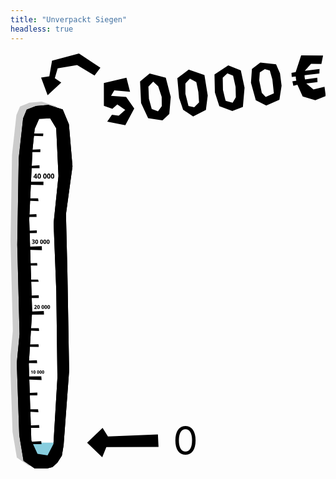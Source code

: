 ```yaml
---
title: "Unverpackt Siegen"
headless: true
---
```

<!--title: "<img src='img/icon.png' width='120px' style='border: 0; box-shadow: none'> <div style='float:right;margin-top: 20px'>Unverpackt Siegen</div>"-->
<div class="column">
<svg id="barometer-svg" version="1.1" viewBox="0 0 223 295" xmlns="http://www.w3.org/2000/svg">
 <g transform="translate(-170 -10)">
  <g id="level-arrow" transform="translate(-50,64)">
    <path id="arrow-rotate" d="m 285.19223,211.95514 -10.94358,10.45783 10.69408,10.31167 2.91084,-7.2133 36.94054,-0.0642 -0.44219,-8.91345 -35.36442,1.49197 z"/>
    <text id="funding-status" fill="#000" x="335" y="231" font-size="2em"> 0 </text>
  </g>
  <g transform="translate(104.79 21.608)">
   <path d="m69.391 32.881-3.11 28.161-1.0363 61.286 1.6252 63.293-1.9609 20.508 1.7574 51.109 3.0179 18.074 8.2845 5.7204 6.917.0972 5.2672-1.3654 3.4497-3.0628 3.2093-5.0122 1.233-7.3412 3.9134-52.67-1.2445-70.856-.99916-40.077 4.6217-33.921-2.5418-29.724-4.3717-10.503-10.155-3.2399-8.7455.79166-6.5685 2.581z" fill="#ccc"/>
   <path d="m74.148 35.178-3.11 28.161-1.0363 61.286 1.6252 63.293-1.9608 20.508 1.7574 51.109 3.0179 18.074 8.2845 5.7204 6.917.0972 5.2672-1.3654 3.4497-3.0628 3.2093-5.0122 1.233-7.3412 3.9134-52.67-1.2445-70.856-.99919-40.077 4.6218-33.921-2.5418-29.724-4.3716-10.503-10.155-3.2399-8.7455.79167-6.5685 2.581z"/>
   <path d="m82.34 42.634-1.5641 14.853-2.3071 49.315 2.0587 64.964-2.3707 37.555 1.7901 53.814 4.3709 9.5748 7.1507 1.1003 4.15-8.1371 2.8105-46.932-.79087-60.942-1.9037-48.348 3.4454-33.402-1.6007-33.827-4.28-7.0316-7.8302.37502z" fill="#fff"/>
   <rect id="crowdfund-level" x="75.824" y="264.773" width="23.402" height="10.3" fill="#87cdde"/>
   <path d="m79.525 264.15v1.6279l7.6623.0149-.23878-2.0424z" fill="#000"/>
   <path d="m77.939 252.66v1.6279l7.6683.0171-.13764-1.9622z" fill="#000"/>
   <path d="m77.41 241.18v1.6279l7.5632.42179-.24217-2.0497z" fill="#000"/>
   <path d="m76.882 229.69v1.628h7.321c.02897-.63521.14388-2.1501-.0829-1.9684z" fill="#000"/>
   <path d="m76.355 217.98v2.0794l10.879.43708-.23175-2.6514z" fill="#000"/>
   <path d="m76.355 218.2v1.6279h7.3191v-1.6279z" fill="#000"/>
   <path d="m76.355 206.72v1.628l7.7231.11723-.21167-2.0591z" fill="#000"/>
   <path d="m77.41 195.23v1.628l7.8028.15976-.17622-1.854z" fill="#000"/>
   <path d="m77.939 183.74v1.628l7.5011.37956-.18013-2.0075z" fill="#000"/>
   <path d="m77.939 172.04v2.0773h10.986l-.12226-2.5405z" fill="#000"/>
   <path d="m77.939 172.26v1.6279h7.321v-1.6279z" fill="#000"/>
   <path d="m77.939 160.77v1.6279h7.321l-.08919-1.9931z" fill="#000"/>
   <path d="m77.41 149.29v1.628l7.7626-.0405-.4416-1.5874z" fill="#000"/>
   <path d="m76.882 137.8v1.628h7.321l-.17935-1.7764z" fill="#000"/>
   <path d="m76.355 126.09v2.0773l11.114.35606-.11313-2.8481z" fill="#000"/>
   <path d="m76.355 126.32v1.6279h7.3191v-1.6279z" fill="#000"/>
   <path d="m76.355 114.83v1.6279l7.4833-.0417-.02321-1.9143z" fill="#000"/>
   <path d="m76.355 103.34v1.6279h7.3191l-.12617-1.9565z" fill="#000"/>
   <path d="m77.41 91.857v1.6279l7.6122.31556-.29118-1.9435z" fill="#000"/>
   <path d="m77.41 80.146v2.0794l11.123.14702-.0099-2.4318z" fill="#000"/>
   <path d="m77.41 80.37v1.6279h7.321v-1.6279z" fill="#000"/>
   <path d="m78.467 68.886v1.6279h7.321l-.08209-2.1486z" fill="#000"/>
   <path d="m78.996 57.399v1.6279h7.321l.04744-1.9282z" fill="#000"/>
   <path d="m81.111 45.912v1.6279l7.1642.20112.15678-1.8291z" fill="#000"/>
   <path d="m92.025 25.654-8.7452.79191-6.5687 2.581-2.5631 6.1513-3.1097 28.161-1.0364 61.286 1.6253 63.293-1.9613 20.508 1.7574 51.109 3.0183 18.074 8.2843 5.7206 6.9171.0971 5.2671-1.3657 3.4498-3.0627 3.2093-5.0123 1.233-7.3408 3.9133-52.67-1.2444-70.857-.99923-40.077 4.6214-33.921-2.5414-29.724-4.3716-10.503zm1.2738 9.5371 4.2802 7.0313 1.601 33.827-3.4457 33.402 1.904 48.348.79071 60.942-2.8103 46.932-4.1502 8.1372-7.1509-1.1004-4.3706-9.5747-1.7904-53.813 2.3711-37.555-2.0588-64.964 2.3071-49.315 1.5639-14.853 3.1288-7.0683z" fill="#000"/>
  </g>
  <g transform="matrix(1.7348 -.23823 .23823 1.7348 -253.45 -109.3)">
   <path d="m275.34 116.99-9.3396.89342-1.2333 9.088 3.2311 1.6915 2.2181-1.479 2.8693 2.6197-2.9194 1.9678-2.6678-.75553-2.2772 2.4826 7.0502 2.4381 4.5039-6.2121-2.6104-5.0693-5.9934-1.2415 1.5995-2.0224 6.2477 1.3842z" stroke-width=".27453"/>
   <path d="m284.86 116.57-4.2677 2.6528-.78431 8.7114 1.9974 6.4475 5.6159 1.646 3.0909-2.1746 1.524-6.751-.93591-7.9706zm.97851 3.4656 1.7537 2.1405.81302 4.4245-.47651 3.7327-1.789 1.8084-2.384-1.2782-.5588-4.2238.4572-4.9022z" stroke-width=".26458"/>
   <path d="m300.72 117.17-5.0132 2.7726-.37401 7.989.94636 4.993 3.651 3.2287 5.4634-1.8901 1.524-5.6566-.19048-8.3961zm-.0196 3.6971 2.3937 1.6777.26752 4.1502-.29799 4.1678-2.1844 1.651-2.242-.81496-.5588-5.0546.56839-4.1369z" stroke-width=".26458"/>
   <path d="m316.81 117.62-6.0196 2.8937-.83467 7.2225 1.0203 5.7421 4.9276 2.667 4.4665-1.0378 1.7311-7.6543-.54985-7.106zm-.80907 3.1799 2.1672 1.2422.37719 4.6544-.4572 4.1011-1.5807 2.0271-2.6865-1.1244c-.18627-1.6849-.48848-4.5624-.48848-4.5624l.56849-4.8418z" stroke-width=".26458"/>
   <path d="m329.79 118.28-3.7063 2.1102-1.1462 5.4558.98172 7.2235 3.8943 2.7126 5.5768-1.5454 1.6531-5.5289.0469-5.055-1.0833-3.8181zm1.4431 2.8818 1.9291.80651.53087 3.7271-.16331 5.6383-3.4727 1.0238-1.3348-1.8415-.3406-5.1871.6694-3.1612z" stroke-width=".26458"/>
   <path d="m341.61 127.52.15593 1.8924 1.6646-.20058 1.4677 4.9645 4.8463 2.2152 4.4302-1.1091v-3.7846l-4.5787.46314-2.5333-2.7491 4.5598.0128.16479-1.7649-5.004.0249-.0508-.6858.0762-1.0414 6.0374.15256.32341-1.8338-6.0306-.0459 2.9061-2.4716 4.1297.61745 1.143-3.2766-8.7712-1.2497-3.116 6.3805-1.7252.0897-.10364 1.6375h1.6002l-.0254.8382.0508.889z" stroke-width=".26458"/>
  </g>
  <path d="m233.64 20.957-15.187-10.115-19.049 5.1529-1.9176 11.059-5.8321.83679 4.6276 12.492 9.6454-8.8784-4.5616-3.1375 2.0246-7.0188 13.763-2.2605 12.344 7.4035z"/>
  <path transform="scale(.26458)" d="m706.57 889.1-1.3594.30664-.91406.875-.51953 1.3984-.16016 1.8711.17774 1.8652.54883 1.3945.92187.87305 1.3047.30078 1.3574-.30078.91992-.87305.51953-1.3945.16602-1.8652-.18359-1.877-.55469-1.3984-.92578-.875zm9.7988 0-1.3574.30664-.91406.875-.51953 1.3984-.16015 1.8711.17773 1.8652.54883 1.3945.91992.87305 1.3047.30078 1.3594-.30078.91992-.87305.51954-1.3945.16601-1.8652-.18359-1.877-.55469-1.3984-.92773-.875zm6.6602 0-1.3574.30664-.91601.875-.51954 1.3984-.1582 1.8711.17578 1.8652.54883 1.3945.92188.87305 1.3047.30078 1.3574-.30078.92188-.87305.51953-1.3945.16406-1.8652-.18164-1.877-.55468-1.3984-.92774-.875zm6.6602 0-1.3594.30664-.91406.875-.51953 1.3984-.16016 1.8711.17774 1.8652.54883 1.3945.92187.87305 1.3047.30078 1.3574-.30078.91992-.87305.51953-1.3945.16602-1.8652-.18359-1.877-.55469-1.3984-.92578-.875zm-29.777.13672-2.7812 2.2129.88671 1.0977.99024-.79688.18359-.1582.1836-.17187.1582-.16016.10156-.10547-.0195.43164-.0195.47266-.01.44726v5.3613h1.8242l.002-8.6309zm6.6582 1.3398.8789.75.27149 2.2246-.27149 2.2266-.8789.73828-.88086-.74414-.25391-2.2207.0586-1.293.19531-.93165.34961-.5625zm9.7988 0 .88086.75.27148 2.2246-.27148 2.2266-.88086.73828-.87891-.74414-.25391-2.2207.0586-1.293.19531-.93165.34766-.5625zm6.6602 0 .87891.75.27344 2.2246-.27344 2.2266-.87891.73828-.8789-.74414-.25391-2.2207.0586-1.293.19532-.93165.34765-.5625zm6.6602 0 .87891.75.27148 2.2246-.27148 2.2266-.87891.73828-.88086-.74414-.25391-2.2207.0606-1.293.19336-.93165.34961-.5625z" stroke-width=".35112"/>
  <path transform="scale(.26458)" d="m717.4 714.18-1.6094.36328-1.084 1.0352-.61524 1.6562-.1875 2.2168.20899 2.2109.65039 1.6484 1.0898 1.0352 1.5469.35742 1.6074-.35742 1.0918-1.0352.61523-1.6484.19531-2.2109-.21679-2.2226-.65821-1.6582-1.0976-1.0352zm11.607 0-1.6094.36328-1.084 1.0352-.61524 1.6562-.1875 2.2168.20899 2.2109.65039 1.6484 1.0918 1.0352 1.5449.35742 1.6074-.35742 1.0918-1.0352.61523-1.6484.19531-2.2109-.21679-2.2226-.65625-1.6582-1.0977-1.0352zm7.8867 0-1.6074.36328-1.084 1.0352-.61523 1.6562-.18946 2.2168.21094 2.2109.65039 1.6484 1.0898 1.0352 1.5449.35742 1.6094-.35742 1.0898-1.0352.61523-1.6484.19727-2.2109-.2168-2.2226-.6582-1.6582-1.0977-1.0352zm7.8887 0-1.6094.36328-1.082 1.0352-.61718 1.6562-.1875 2.2168.20898 2.2109.65039 1.6484 1.0918 1.0352 1.5449.35742 1.6074-.35742 1.0918-1.0352.61523-1.6484.19532-2.2109-.2168-2.2226-.65625-1.6582-1.0977-1.0352zm-35.23.0137-1.1113.125-.9082.32227-.75586.46875-.65625.54492 1.1738 1.3926 1.0703-.77735 1.0625-.27343.83203.28711.31445.80468-.14648.875-.41211.79688-.63672.80273-.82422.90235-2.4062 2.5957v1.502h6.8594v-1.8164h-4.168v-.0996l1.2305-1.2363 1.0215-1.0566.84571-1.0488.57421-1.0762.20899-1.1543-.22266-1.1953-.6289-.90234-1-.58008zm7.8477 1.7344 1.041.88672.32227 2.6367-.32227 2.6367-1.041.87305-1.043-.88086-.30078-2.6289.0703-1.5312.23047-1.1055.41406-.66407zm11.607 0 1.041.88672.32227 2.6367-.32227 2.6367-1.041.87305-1.041-.88086-.30078-2.6289.0703-1.5312.23047-1.1055.41211-.66407zm7.8887 0 1.041.88672.32226 2.6367-.32226 2.6367-1.041.87305-1.043-.88086-.30078-2.6289.0703-1.5312.23047-1.1055.41211-.66407zm7.8867 0 1.041.88672.32227 2.6367-.32227 2.6367-1.041.87305-1.043-.88086-.29883-2.6289.0684-1.5312.23047-1.1055.41406-.66407z" stroke-width=".38389"/>
  <path transform="scale(.26458)" d="m712.56 538.89-1.7969.40626-1.2109 1.1562-.6875 1.8516-.21093 2.4766.23437 2.4688.72656 1.8438 1.2188 1.1562 1.7266.39844 1.7969-.39844 1.2188-1.1562.6875-1.8438.21875-2.4688-.24219-2.4844-.73437-1.8516-1.2266-1.1562zm12.969 0-1.7969.40626-1.2109 1.1562-.6875 1.8516-.21093 2.4766.23437 2.4688.72656 1.8438 1.2188 1.1562 1.7266.39844 1.7969-.39844 1.2188-1.1562.6875-1.8438.21875-2.4688-.24219-2.4844-.73437-1.8516-1.2266-1.1562zm8.8125 0-1.7969.40626-1.2109 1.1562-.6875 1.8516-.21093 2.4766.23437 2.4688.72656 1.8438 1.2188 1.1562 1.7266.39844 1.7969-.39844 1.2188-1.1562.6875-1.8438.21875-2.4688-.24219-2.4844-.73437-1.8516-1.2266-1.1562zm8.8125 0-1.7969.40626-1.2109 1.1562-.6875 1.8516-.21093 2.4766.23437 2.4688.72656 1.8438 1.2188 1.1562 1.7266.39844 1.7969-.39844 1.2188-1.1562.6875-1.8438.21875-2.4688-.24219-2.4844-.73437-1.8516-1.2266-1.1562zm-39.695.0156-1.1172.0859-.97657.24219-.84375.35156-.71093.44531 1.2188 1.6094.41406-.26562.50781-.25.60156-.1875.70313-.0781 1.1953.34374.38281.95313-.11718.63281-.40625.52344-.75782.35156-1.1953.125h-.79687v1.6953h.8125l1.2891.10937.84375.3125.46875.48437.14844.63282-.11719.69531-.375.53906-.71094.35157-1.1172.125-.71875-.0469-.76562-.14062-.78125-.24219-.74219-.32813v2.0547l1.5156.46094 1.7344.15625 1.9922-.25782 1.4062-.73437.82812-1.1016.27344-1.3906-.71094-1.7969-2.0938-.84375v-.0469l.96875-.35937.78125-.59375.52344-.82813.19531-1.0703-.27343-1.1484-.75782-.85156-1.1875-.53125zm9.1016 1.9375 1.1641.99219.35937 2.9453-.35937 2.9453-1.1641.97656-1.1641-.98437-.33593-2.9375.0781-1.7109.25781-1.2344.46094-.74219zm12.969 0 1.1641.99219.35937 2.9453-.35937 2.9453-1.1641.97656-1.1641-.98437-.33593-2.9375.0781-1.7109.25781-1.2344.46094-.74219zm8.8125 0 1.1641.99219.35937 2.9453-.35937 2.9453-1.1641.97656-1.1641-.98437-.33593-2.9375.0781-1.7109.25781-1.2344.46094-.74219zm8.8125 0 1.1641.99219.35937 2.9453-.35937 2.9453-1.1641.97656-1.1641-.98437-.33593-2.9375.0781-1.7109.25781-1.2344.46094-.74219z" stroke-width=".46464"/>
  <path transform="scale(.26458)" d="m719.4 362.36-2.0957.47461-1.4141 1.3496-.80078 2.1602-.2461 2.8887.27344 2.8809.84766 2.1504 1.4219 1.3496 2.0137.46484 2.0957-.46484 1.4219-1.3496.80274-2.1504.25586-2.8809-.28321-2.8984-.85742-2.1602-1.4297-1.3496zm15.131 0-2.0976.47461-1.4121 1.3496-.80274 2.1602-.24609 2.8887.27344 2.8809.84765 2.1504 1.4219 1.3496 2.0156.46484 2.0957-.46484 1.4219-1.3496.80274-2.1504.2539-2.8809-.28125-2.8984-.85742-2.1602-1.4316-1.3496zm10.281 0-2.0976.47461-1.4121 1.3496-.80274 2.1602-.24609 2.8887.27344 2.8809.84765 2.1504 1.4219 1.3496 2.0156.46484 2.0957-.46484 1.4219-1.3496.80274-2.1504.2539-2.8809-.28125-2.8984-.85742-2.1602-1.4316-1.3496zm10.281 0-2.0976.47461-1.4121 1.3496-.80274 2.1602-.24609 2.8887.27344 2.8809.84765 2.1504 1.4219 1.3496 2.0156.46484 2.0957-.46484 1.4219-1.3496.80274-2.1504.2539-2.8809-.28125-2.8984-.85742-2.1602-1.4316-1.3496zm-45.41.21094-5.6602 8.6035v1.959h5.5059v2.7617h2.7441v-2.7617h1.6035v-2.1875h-1.6035v-8.375zm9.7168 2.0684 1.3574 1.1582.41992 3.4356-.41992 3.4356-1.3574 1.1406-1.3574-1.1484-.39258-3.4277.0918-1.9961.30078-1.4394.53711-.86719zm15.131 0 1.3574 1.1582.41992 3.4356-.41992 3.4356-1.3574 1.1406-1.3594-1.1484-.39063-3.4277.0899-1.9961.30078-1.4394.53906-.86719zm10.281 0 1.3574 1.1582.41992 3.4356-.41992 3.4356-1.3574 1.1406-1.3594-1.1484-.39063-3.4277.0899-1.9961.30078-1.4394.53906-.86719zm10.281 0 1.3574 1.1582.41992 3.4356-.41992 3.4356-1.3574 1.1406-1.3594-1.1484-.39063-3.4277.0899-1.9961.30078-1.4394.53906-.86719zm-45.529 1.2676h.082l-.0273.30078-.0254.47265-.0273.57422-.0176.58399-.0195.50976v2.5977h-3.0273l2.2246-3.3711.46484-.85742z" stroke-width=".46464"/>
 </g>
</svg>
</div>
